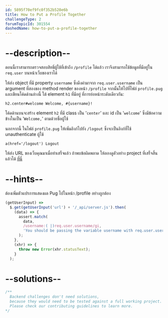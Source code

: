 ```yaml
---
id: 5895f70ef9fc0f352b528e6b
title: How to Put a Profile Together
challengeType: 2
forumTopicId: 301554
dashedName: how-to-put-a-profile-together
---
```


# --description--

ตอนนี้เราสามารถตรวจสอบสิทธิ์ผู้ใช้ที่เข้าถึง  `/profile` ได้แล้ว เราจึงสามารถใช้ข้อมูลที่มีอยู่ใน `req.user` บนหน้าเว็บของเราได้

ให้ส่ง object ที่มี property `username` ซึ่งดึงค่ามาจาก `req.user.username` เป็น argument ที่สองของ method render ของหน้า `/profile` 
จากนั้นให้ไปที่ไฟล์ `profile.pug` และเขียนโค้ดด้านล่างนี้ ใต้ element `h1` ที่มีอยู่ ที่การย่อหน้าระดับเดียวกัน:

```pug
h2.center#welcome Welcome, #{username}!
```

โค้ดด้านบนจะสร้าง element `h2` ที่มี class เป็น '`center`' และ id เป็น '`welcome`' ซึ่งมีข้อความข้างในเป็น '`Welcome,`' ตามด้วยชื่อผู้ใช้

นอกจากนี้ ในไฟล์ `profile.pug` ให้เพิ่มลิงก์ไปยัง `/logout` ซึ่งจะเป็นลิงก์ที่ใช้ unauthenticate ผู้ใช้

```pug
a(href='/logout') Logout
```

ให้ส่ง URL ของเว็บคุณมาเมื่อทำเสร็จแล้ว ถ้าพบข้อผิดพลาด ให้ลองดูตัวอย่าง project ที่เสร็จสิ้นแล้วได้ [ที่นี่](https://gist.github.com/camperbot/136b3ad611cc80b41cab6f74bb460f6a)

# --hints--

ต้องเพิ่มตัวแปรการแสดงผล Pug ไปในหน้า /profile อย่างถูกต้อง

```js
(getUserInput) =>
  $.get(getUserInput('url') + '/_api/server.js').then(
    (data) => {
      assert.match(
        data,
        /username:( |)req.user.username/gi,
        'You should be passing the variable username with req.user.username into the render function of the profile page'
      );
    },
    (xhr) => {
      throw new Error(xhr.statusText);
    }
  );
```

# --solutions--

```js
/**
  Backend challenges don't need solutions, 
  because they would need to be tested against a full working project. 
  Please check our contributing guidelines to learn more.
*/
```
